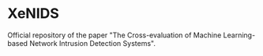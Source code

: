 # XeNIDS
Official repository of the paper "The Cross-evaluation of Machine Learning-based Network Intrusion Detection Systems".
